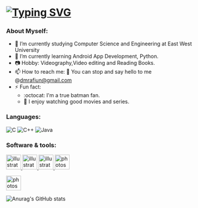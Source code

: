 #  [![Typing SVG](https://readme-typing-svg.herokuapp.com?color=%23F727A9&lines=Hi+there%2C+I'm+Arnab)](https://git.io/typing-svg)

### About Myself:

- 🔭 I’m currently studying Computer Science and Engineering at East West University
- 🌱 I’m currently learning Android App Development, Python.
- 📷 Hobby: Videography,Video editing and Reading Books.
- 📫 How to reach me:
  :e-mail: You can stop and say hello to me @dmrafiun@gmail.com 
- ⚡ Fun fact: 
   - :octocat: I'm a true batman fan.
   -  :movie_camera: I enjoy watching good movies and series.

### Languages:
![C](https://img.shields.io/badge/c-%2300599C.svg?style=for-the-badge&logo=c&logoColor=white)
![C++](https://img.shields.io/badge/c++-%2300599C.svg?style=for-the-badge&logo=c%2B%2B&logoColor=white)
![Java](https://img.shields.io/badge/java-%23ED8B00.svg?style=for-the-badge&logo=java&logoColor=white)

### Software & tools:
</h3>
<a href="https://www.adobe.com/in/products/illustrator.html" target="_blank" rel="noreferrer"> <img src="https://upload.wikimedia.org/wikipedia/commons/f/fb/Adobe_Illustrator_CC_icon.svg" alt="illustrator" width="40" height="40"/>  <a href="https://www.adobe.com/products/premiere.html" target="_blank" rel="noreferrer"><img src="https://upload.wikimedia.org/wikipedia/commons/2/24/Adobe-premiere-pro-cc-1430-vector-svg-.svg" alt="illustrator" width="40" height="40"/> <a href="https://www.adobe.com/products/aftereffects/free-trial-download.html" target="_blank" rel="noreferrer"><img src="https://upload.wikimedia.org/wikipedia/commons/c/cb/Adobe_After_Effects_CC_icon.svg" alt="illustrator" width="40" height="40"/>  </a> <a href="https://www.photoshop.com/en" target="_blank" rel="noreferrer"> <img src="https://upload.wikimedia.org/wikipedia/commons/a/af/Adobe_Photoshop_CC_icon.svg" alt="photoshop" width="40" height="40"/> </a> </p>
</a> <a href="https://asean.autodesk.com/products/autocad/overview" target="_blank" rel="noreferrer"> <img src="https://user-images.githubusercontent.com/27867704/37542893-13732d8a-2936-11e8-9dba-0f618abe8331.png" alt="photoshop" width="40" height="40"/> </a> </p>

![Anurag's GitHub stats](https://github-readme-stats.vercel.app/api?username=dmrafiun&show_icons=true&theme=radical)


